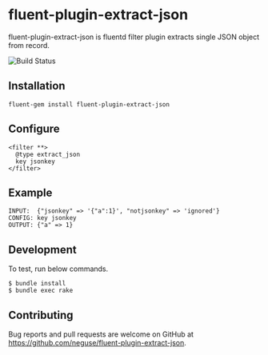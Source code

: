 # fluent-plugin-extract-json

fluent-plugin-extract-json is fluentd filter plugin extracts single JSON object from record.

![Build Status](https://travis-ci.org/neguse/fluent-plugin-extract-json.svg?branch=master)

## Installation

```
fluent-gem install fluent-plugin-extract-json
```

## Configure

```
<filter **>
  @type extract_json
  key jsonkey
</filter>
```

## Example

```
INPUT:  {"jsonkey" => '{"a":1}', "notjsonkey" => 'ignored'}
CONFIG: key jsonkey
OUTPUT: {"a" => 1}
```

## Development

To test, run below commands.

```
$ bundle install
$ bundle exec rake
```
## Contributing

Bug reports and pull requests are welcome on GitHub at https://github.com/neguse/fluent-plugin-extract-json.
